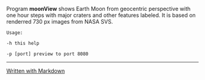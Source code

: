Program **moonView** shows Earth Moon from geocentric perspective with one hour steps with major craters and other features labeled. It is based on renderred 730 px images from NASA SVS. 

    Usage:

	-h this help
	 
    -p [port] preview to port 8080 
    
---
[Written with Markdown](https://www.markdownguide.org/basic-syntax/)